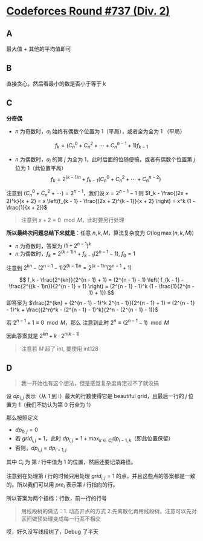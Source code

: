 # [Codeforces Round #737 (Div. 2)](https://codeforces.com/contest/1557/)

## A

最大值 + 其他的平均值即可

## B

直接贪心，然后看最小的数是否小于等于 k

## C

**分奇偶**

- $n$ 为奇数时，$a_i$ 始终有偶数个位置为 1（平局），或者全为全为 1 （平局）

$$
f_k = (C_n^0 + C_n^2 + \cdots + C_n^{n - 1} + 1) f_{k - 1}
$$

- $n$ 为偶数时，$a_i$ 的第 $j$ 为全为 1，此时后面的位随便搞，或者有偶数个位置第 $j$ 位为 1（此位置平局）
$$
f_k = 2^{(k - 1) n} + f_{k - 1}( C_n^0 + C_n^2 + \cdots + C_n^{n - 2})
$$

注意到 $(C_n^0 + C_n^2 + \cdots) = 2^{n - 1}$，我们设 $x = 2^{n - 1} - 1$
则 $f_k - \frac{(2x + 2)^k}{x + 2} = x \left(f_{k - 1} - \frac{(2x + 2)^{k - 1}}{x + 2} \right) = x^k (1 - \frac{1}{x + 2})$

> 注意到 $x + 2 \equiv 0 \mod M$，此时要另行处理

**所以最终次问题总结下来就是**：任意 $n, k, M$，算法复杂度为 $O(\log \max(n, k, M))$

- $n$ 为奇数时，答案为 $(1 + 2^{n - 1})^k$
- $n$ 为偶数时，$f_k = 2^{(k - 1) n} + f_{k - 1} (2^{n - 1} - 1), \; f_0 = 1$

注意到 $2^{kn} - (2^{n - 1} - 1) 2^{(k - 1)n} = 2^{(k - 1)n} (2^{n - 1} + 1)$

$$
f_k - \frac{2^{kn}}{2^{n - 1} + 1} = (2^{n - 1} - 1) \left( f_{k - 1} - \frac{2^{(k - 1)n}}{2^{n - 1} + 1} \right) = (2^{n - 1} - 1)^k (1 - \frac{1}{2^{n - 1} + 1})
$$
即答案为 $\frac{2^{kn} + (2^{n - 1} - 1)^k 2^{n - 1}}{2^{n - 1} + 1} = (2^{n - 1} - 1)^k + \frac{(2^n)^k - (2^{n - 1} - 1)^k}{2^n - (2^{n - 1} - 1)}$


若 $2^{n - 1} + 1 \equiv 0 \mod M$，那么
注意到此时 $2^n \equiv (2^{n - 1} - 1) \mod M$

因此答案就是 $2^{kn} + k \cdot 2^{n(k - 1)}$

> 注意若 $M$ 超了 int, 要使用 int128

## D

> 我一开始也有这个想法，但是感觉复杂度肯定过不了就没搞

设 $dp_{i, j}$ 表示（从 1 到 i）最大的行数使得它是 beautiful grid，且最后一行的 $j$ 位置为 1（我们不妨认为第 0 行全为 1）

那么按照定义

- $dp_{0, j} = 0$
- 若 $grid_{i, j} = 1$，此时 $dp_{i, j} = 1 + \max_{k \in C_i} dp_{i - 1, k}$（即此位置保留）
- 否则，$dp_{i, j} = dp_{i - 1, j}$

其中 $C_i$ 为 第 $i$ 行中值为 1 的位置，然后还要记录路径。

注意到在处理第 $i$ 行的时候只用处理 $grid_{i, j} = 1$ 的点，并且这些点的答案都是一致的。所以我们可以用 $pre_i$ 表示第 $i$ 行指向的行。

所以答案为两个指标：行数，前一行的行号

> 用线段树的做法：1. 动态开点的方式 2.先离散化再用线段树。注意可以先对区间做预处理变成每一行互不相交

哎，好久没写线段树了，Debug 了半天